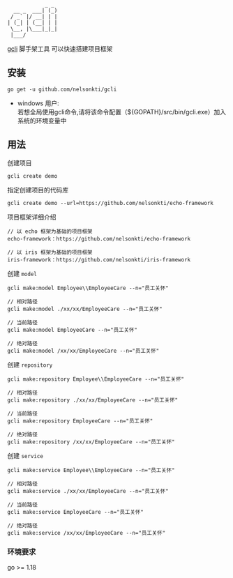 ```
            _ _ 
  __ _  ___| (_)
 / _` |/ __| | |
| (_| | (__| | |
 \__, |\___|_|_|
 |___/          
```

[gcli](https://github.com/nelsonkti/gcli) 脚手架工具 可以快速搭建项目框架

## 安装

```
go get -u github.com/nelsonkti/gcli
```

* windows 用户:  
  若想全局使用gcli命令,请将该命令配置（${GOPATH}/src/bin/gcli.exe）加入系统的环境变量中

## 用法

创建项目

```
gcli create demo
```

指定创建项目的代码库

```
gcli create demo --url=https://github.com/nelsonkti/echo-framework
```

项目框架详细介绍

```
// 以 echo 框架为基础的项目框架 
echo-framework：https://github.com/nelsonkti/echo-framework

// 以 iris 框架为基础的项目框架
iris-framework：https://github.com/nelsonkti/iris-framework
```

创建 `model`

```
gcli make:model Employee\\EmployeeCare --n="员工关怀"

// 相对路径
gcli make:model ./xx/xx/EmployeeCare --n="员工关怀"

// 当前路径
gcli make:model EmployeeCare --n="员工关怀"

// 绝对路径
gcli make:model /xx/xx/EmployeeCare --n="员工关怀"
```

创建 `repository`

```
gcli make:repository Employee\\EmployeeCare --n="员工关怀"

// 相对路径
gcli make:repository ./xx/xx/EmployeeCare --n="员工关怀"

// 当前路径
gcli make:repository EmployeeCare --n="员工关怀"

// 绝对路径
gcli make:repository /xx/xx/EmployeeCare --n="员工关怀"
```

创建 `service`

```
gcli make:service Employee\\EmployeeCare --n="员工关怀"

// 相对路径
gcli make:service ./xx/xx/EmployeeCare --n="员工关怀"

// 当前路径
gcli make:service EmployeeCare --n="员工关怀"

// 绝对路径
gcli make:service /xx/xx/EmployeeCare --n="员工关怀"
```

### 环境要求

go >= 1.18